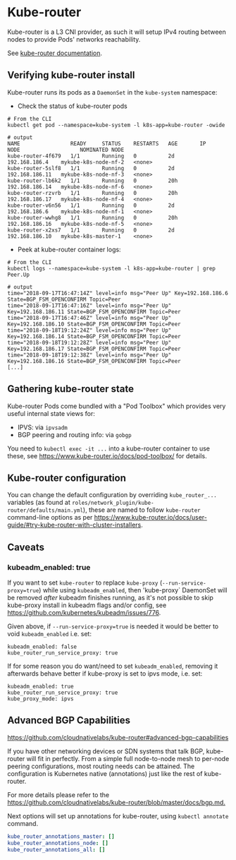 # Kube-router

Kube-router is a L3 CNI provider, as such it will setup IPv4 routing between
nodes to provide Pods' networks reachability.

See [kube-router documentation](https://www.kube-router.io/).

## Verifying kube-router install

Kube-router runs its pods as a `DaemonSet` in the `kube-system` namespace:

* Check the status of kube-router pods

```ShellSession
# From the CLI
kubectl get pod --namespace=kube-system -l k8s-app=kube-router -owide

# output
NAME                READY     STATUS    RESTARTS   AGE       IP               NODE                   NOMINATED NODE
kube-router-4f679   1/1       Running   0          2d        192.168.186.4    mykube-k8s-node-nf-2   <none>
kube-router-5slf8   1/1       Running   0          2d        192.168.186.11   mykube-k8s-node-nf-3   <none>
kube-router-lb6k2   1/1       Running   0          20h       192.168.186.14   mykube-k8s-node-nf-6   <none>
kube-router-rzvrb   1/1       Running   0          20h       192.168.186.17   mykube-k8s-node-nf-4   <none>
kube-router-v6n56   1/1       Running   0          2d        192.168.186.6    mykube-k8s-node-nf-1   <none>
kube-router-wwhg8   1/1       Running   0          20h       192.168.186.16   mykube-k8s-node-nf-5   <none>
kube-router-x2xs7   1/1       Running   0          2d        192.168.186.10   mykube-k8s-master-1    <none>
```

* Peek at kube-router container logs:

```ShellSession
# From the CLI
kubectl logs --namespace=kube-system -l k8s-app=kube-router | grep Peer.Up

# output
time="2018-09-17T16:47:14Z" level=info msg="Peer Up" Key=192.168.186.6 State=BGP_FSM_OPENCONFIRM Topic=Peer
time="2018-09-17T16:47:16Z" level=info msg="Peer Up" Key=192.168.186.11 State=BGP_FSM_OPENCONFIRM Topic=Peer
time="2018-09-17T16:47:46Z" level=info msg="Peer Up" Key=192.168.186.10 State=BGP_FSM_OPENCONFIRM Topic=Peer
time="2018-09-18T19:12:24Z" level=info msg="Peer Up" Key=192.168.186.14 State=BGP_FSM_OPENCONFIRM Topic=Peer
time="2018-09-18T19:12:28Z" level=info msg="Peer Up" Key=192.168.186.17 State=BGP_FSM_OPENCONFIRM Topic=Peer
time="2018-09-18T19:12:38Z" level=info msg="Peer Up" Key=192.168.186.16 State=BGP_FSM_OPENCONFIRM Topic=Peer
[...]
```

## Gathering kube-router state

Kube-router Pods come bundled with a "Pod Toolbox" which provides very
useful internal state views for:

* IPVS: via `ipvsadm`
* BGP peering and routing info: via `gobgp`

You need to `kubectl exec -it ...` into a kube-router container to use these, see
<https://www.kube-router.io/docs/pod-toolbox/> for details.

## Kube-router configuration

You can change the default configuration by overriding `kube_router_...` variables
(as found at `roles/network_plugin/kube-router/defaults/main.yml`),
these are named to follow `kube-router` command-line options as per
<https://www.kube-router.io/docs/user-guide/#try-kube-router-with-cluster-installers>.

## Caveats

### kubeadm_enabled: true

If you want to set `kube-router` to replace `kube-proxy`
(`--run-service-proxy=true`) while using `kubeadm_enabled`,
then 'kube-proxy` DaemonSet will be removed *after* kubeadm finishes
running, as it's not possible to skip kube-proxy install in kubeadm flags
and/or config, see https://github.com/kubernetes/kubeadm/issues/776.

Given above, if `--run-service-proxy=true` is needed it would be
better to void `kubeadm_enabled` i.e. set:

```
kubeadm_enabled: false
kube_router_run_service_proxy: true

```

If for some reason you do want/need to set `kubeadm_enabled`, removing
it afterwards behave better if kube-proxy is set to ipvs mode, i.e. set:

```
kubeadm_enabled: true
kube_router_run_service_proxy: true
kube_proxy_mode: ipvs
```

## Advanced BGP Capabilities

<https://github.com/cloudnativelabs/kube-router#advanced-bgp-capabilities>

If you have other networking devices or SDN systems that talk BGP, kube-router will fit in perfectly.
From a simple full node-to-node mesh to per-node peering configurations, most routing needs can be attained.
The configuration is Kubernetes native (annotations) just like the rest of kube-router.

For more details please refer to the <https://github.com/cloudnativelabs/kube-router/blob/master/docs/bgp.md.>

Next options will set up annotations for kube-router, using `kubectl annotate` command.

```yml
kube_router_annotations_master: []
kube_router_annotations_node: []
kube_router_annotations_all: []
```